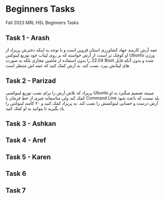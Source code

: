 # Beginners Tasks
Fall 2023 MRL HSL Beginners Tasks
## Task 1 - Arash
عمه آرش کارمند جهاد کشاورزی استان قزوین است و با توجه به اینکه دخترش پریزاد از او کوچک تر است، از آرش خواسته که بر روی لپتاب خود توزیع لینوکس Ubuntu ورژن 22.04 را بدون استفاده از ماشین مجازی بلکه به صورت Boot شده و بدون آنکه فایل های لپتابش بپرد، نصب کند. به آرش کمک کنید که عمه اش منتظر است
## Task 2 - Parizad
پریزاد که تلاش آرش را برای نصب توزیع لینوکسی Ubuntu میبیند تصمیم میگیرد به او کمک کند ولی متاسفانه چیزی از خط فرمان یا Command Line بلد نیست که باعث شود آرش درست و حسابی لینوکسش را نصب کند. به پریزاد کمک کنید و ۳۰ کامند لینوکس را یاد بگیرید تا بتوانید به او کمک کنید
## Task 3 - Ashkan
## Task 4 - Aref
## Task 5 - Karen
## Task 6
## Task 7
